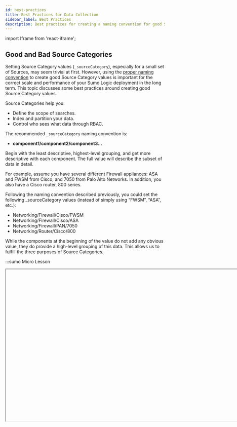 ```yaml
---
id: best-practices
title: Best Practices for Data Collection
sidebar_label: Best Practices
description: Best practices for creating a naming convention for good Source Category values and choosing the right installed data collector for your environment.
---
```


import Iframe from 'react-iframe';

## Good and Bad Source Categories

Setting Source Category values (`_sourceCategory`), especially for a small set of Sources, may seem trivial at first. However, using the [proper naming convention](/docs/send-data/reference-information/metadata-naming-conventions) to create good Source Category values is important for the correct scale and performance of your Sumo Logic deployment in the long term. This topic discusses some best practices around creating good Source Category values.

Source Categories help you:

* Define the scope of searches.
* Index and partition your data.
* Control who sees what data through RBAC.

The recommended `_sourceCategory` naming convention is:

* **component1/component2/component3...**

Begin with the least descriptive, highest-level grouping, and get more descriptive with each component. The full value will describe the subset of data in detail.

For example, assume you have several different Firewall appliances: ASA and FWSM from Cisco, and 7050 from Palo Alto Networks. In addition, you also have a Cisco router, 800 series.

Following the naming convention described previously, you could set the following _sourceCategory values (instead of simply using “FWSM”, “ASA”, etc.):

* Networking/Firewall/Cisco/FWSM  
* Networking/Firewall/Cisco/ASA  
* Networking/Firewall/PAN/7050  
* Networking/Router/Cisco/800

While the components at the beginning of the value do not add any obvious value, they do provide a high-level grouping of this data. This allows us to fulfill the three purposes of Source Categories.

:::sumo Micro Lesson

<Iframe url="https://fast.wistia.net/embed/iframe/wihnfxauzh?web_component=true&seo=true&videoFoam=false"
  width="854px"
  height="480px"
  title="Micro Lesson: Setting Source Category Values Video"
  id="wistiaVideo"
  className="video-container"
  display="initial"
  position="relative"
  allow="autoplay; fullscreen"
  allowfullscreen
/>

<!-- old
<Iframe url="https://www.youtube.com/embed/vkKeJOBVVjk"
     width="854px"
     height="480px"
     id="myId"
     className="video-container"
     display="initial"
     position="relative"
     allow="accelerometer; clipboard-write; encrypted-media; gyroscope; picture-in-picture"      allowfullscreen
     />
-->

:::

### Define the Scope of Searches

Using the naming convention described here lets you easily and effectively define the scope of your search.

For example, if you use either _sourceCategory value:

* `_sourceCategory=Networking/Firewall/*` (all firewall data)  
* `_sourceCategory=Networking/*/Cisco/*` (all Cisco data)

With wildcards, you can find the subset of data you need without adding any Boolean logic (OR).

### Index and Partition Your Data

To create a separate Partition for your networking data to improve performance, specify a Partition using the following routing expression:

* `_sourceCategory=Networking*`

Because Partitions cannot be modified after they are created, (they can only be decommissioned and recreated with a new name and/or routing expression), make sure that you will not have to modify them all that often.

### Control Who Sees What Data Through RBAC

Similar to using Indexes, if you want to restrict access to this data set, you can now use high-level values to reduce the amount of management as you add more data.

You can build high-level groupings with a variety of items. For example, you can group by environment details (prod vs. dev), geographical information (east vs. west), by application, by business unit, or any other value that makes sense for your data.

The order in which you use these values is determined by how you search the data.

For example, if most of your use cases do not need data from both prod and dev environments, you could use the following _sourceCategory values:

* Prod/Web/Apache/Access  
* Dev/Web/Apache/Access  
* Prod/DB/MySQL/Error
* Dev/DB/MySQL/Error

You can still search across both prod and dev when needed, but this scheme divides all your data into prod and dev more intuitively.

If, on the other hand, you do need to search this data together frequently, you could use:

* Web/Apache/Access/Prod  
* Web/Apache/Access/Dev  
* DB/MySQL/Error/Prod  
* DB/MySQL/Error/Dev

This simple change completely changes your high-level grouping. Both schemes allow you cover both use cases in a simple way. The important thing is to group your data in a way that feels natural to the way users search for data.  



## Local and Centralized Data Collection

When you are setting up your environment with Installed Collectors, you must decide how to collect the data you want to send to Sumo Logic.

Sumo Logic is a highly flexible and scalable solution, and its Installed Collectors can work for any size organization. However, with so much flexibility at your fingertips, what is the best way to design your environment?

The first thing to consider when setting up your environment with Installed Collectors is how you want to send data to Sumo Logic. We recommend two basic methods: local data collection, and centralized data collection.

In reality, these methods are not absolute. You do not need to choose one over the other, though after review you may see how your organization would easily fit into one method over the other. Most of the time, organizations end up with a mix of local and centralized data collection.

The most important thing is for you to design a deployment that works for your organization, is scalable, and is easy to administer and maintain. You can easily do this with a little planning.

### Local Data Collection

The local data collection method collects all data locally from each individual system and sends it to Sumo Logic.

Using an [Installed Collector](/docs/send-data/installed-collectors/sources) with a [Local File Source](/docs/send-data/installed-collectors/sources/local-file-source) is the overall simplest method of collecting data.

For Windows, using an [Installed Collector](/docs/send-data/installed-collectors/sources) and a [Local Windows Event Log Source](/docs/send-data/installed-collectors/sources/local-windows-event-log-source) is the most reliable method of collecting data. Depending on your Windows solution, you may also configure a [Local Windows Performance Monitor Log Source](/docs/send-data/installed-collectors/sources/local-windows-performance-monitor-log-source.md).

**Customers using the local data collection method usually have the following characteristics:**

* Have a large number of target hosts.
* Do not have the resources (computational or personnel) to maintain or build infrastructure for centralized collection.
* Can automate deployments and configuration (if they are large).
* Are comfortable with the target hosts being connected to the internet or have the majority of the target hosts in the cloud.

**The local method provides the following benefits:**

* Gives you direct access to your logs.
* Provides easy troubleshooting.
* Requires no hardware.

**But it does present the following possible drawbacks:**

* Requires outbound internet access, which may present a firewall and security issue.
* Requires software installation and management.
* Uses resources on the target host.
* On Windows, there may be WMI API limitations and delays.

### Centralized Data Collection

The centralized data collection method uses [Installed Collectors](best-practices.md)  with [Remote File Sources](/docs/send-data/installed-collectors/sources/remote-file-source) or [Syslog Sources](/docs/send-data/installed-collectors/sources/syslog-source) to collect all data in a centralized location before sending that data to Sumo Logic. This method is widely used for logs and is familiar to IT systems administrators.

:::important
If you use centralized data collection, be sure to increase collector memory, as the default setting of 128 MB will not suffice. In addition, configure additional disk capacity if you are collecting a large volume of logs.
:::

**Customers using the centralized collection method usually have the following characteristics:**

* Not too many target hosts (dozens not thousands).
* Existing log aggregating/storing infrastructure in place that can be leveraged.
* Limitations or concerns in terms of connectivity to the internet for the target hosts.

**The centralized method provides the following benefits:**

* For File Sources, there are no changes on target hosts.
* For Syslog Sources, centralized log collection is a familiar and tested method.
* Provides no outbound internet access, so fewer security concerns.
* Requires fewer Collectors overall.
* No software installation required on your production machines.

**But it does present the following possible drawbacks:**

* May present problems when you scale the solution.
* Hardware is required.
* More difficult to troubleshoot.
* Network bandwidth requirements may be increased.
* For Syslog, if you don’t load balance, there is the possibility of losing data.
